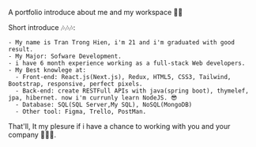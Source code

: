 A portfolio introduce about me and my workspace 👀👀

Short introduce 🎶🎶🎶: 

    - My name is Tran Trong Hien, i'm 21 and i'm graduated with good result.
    - My Major: Sofware Development.
    - i have 6 month experience working as a full-stack Web developers.
    - My Best knowlege at:
      - Front-end: React.js(Next.js), Redux, HTML5, CSS3, Tailwind, Bootstrap, responsive, perfect pixels.
      - Back-end: create RESTFull APIs with java(spring boot), thymelef, jpa, hibernet. now i'm currunly learn NodeJS. 😎
      - Database: SQL(SQL Server,My SQL), NoSQL(MongoDB)
      - Other tool: Figma, Trello, PostMan.

That'll, It my plesure if i have a chance to working with you and your company 👀👀👀.
